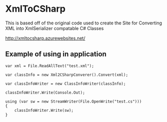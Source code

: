XmlToCSharp
===========

This is based off of the original code used to create the Site for Converting XML into XmlSerializer compatable C# Classes

http://xmltocsharp.azurewebsites.net/

## Example of using in application


```
var xml = File.ReadAllText("test.xml");

var classInfo = new Xml2CSharpConverer().Convert(xml);

var classInfoWriter = new ClassInfoWriter(classInfo);

classInfoWriter.Write(Console.Out);

using (var sw = new StreamWriter(File.OpenWrite("test.cs")))
{
	classInfoWriter.Write(sw);
}
```
